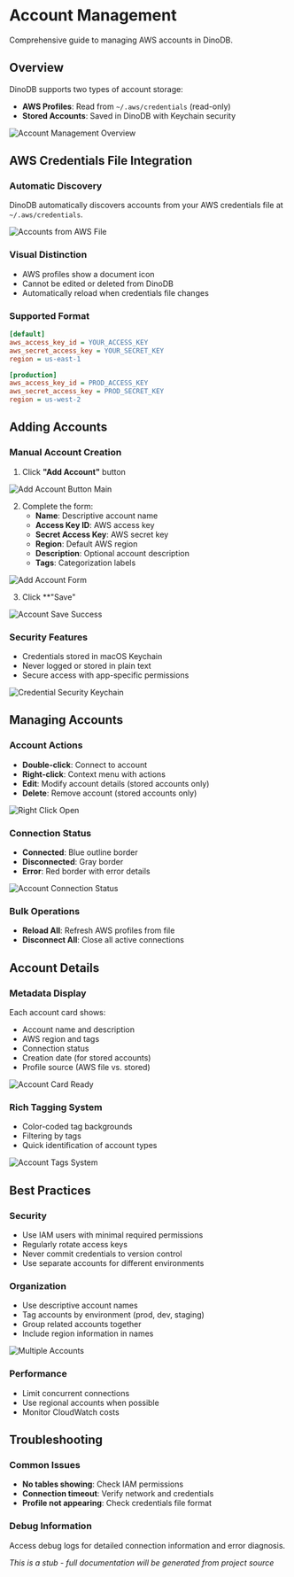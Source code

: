 # Account Management

Comprehensive guide to managing AWS accounts in DinoDB.

## Overview

DinoDB supports two types of account storage:
- **AWS Profiles**: Read from `~/.aws/credentials` (read-only)
- **Stored Accounts**: Saved in DinoDB with Keychain security

![Account Management Overview](../assets/screenshots/account-management-overview.png)

## AWS Credentials File Integration

### Automatic Discovery
DinoDB automatically discovers accounts from your AWS credentials file at `~/.aws/credentials`.

![Accounts from AWS File](../assets/screenshots/accounts-from-aws-file.png)

### Visual Distinction
- AWS profiles show a document icon
- Cannot be edited or deleted from DinoDB
- Automatically reload when credentials file changes

### Supported Format
```ini
[default]
aws_access_key_id = YOUR_ACCESS_KEY
aws_secret_access_key = YOUR_SECRET_KEY
region = us-east-1

[production]
aws_access_key_id = PROD_ACCESS_KEY
aws_secret_access_key = PROD_SECRET_KEY
region = us-west-2
```

## Adding Accounts

### Manual Account Creation
1. Click **"Add Account"** button

![Add Account Button Main](../assets/screenshots/add-account-button-main.png)

2. Complete the form:
   - **Name**: Descriptive account name
   - **Access Key ID**: AWS access key
   - **Secret Access Key**: AWS secret key  
   - **Region**: Default AWS region
   - **Description**: Optional account description
   - **Tags**: Categorization labels

![Add Account Form](../assets/screenshots/add-account-form.png)

3. Click **"Save"

![Account Save Success](../assets/screenshots/account-save-success.png)

### Security Features
- Credentials stored in macOS Keychain
- Never logged or stored in plain text
- Secure access with app-specific permissions

![Credential Security Keychain](../assets/screenshots/credential-security-keychain.png)

## Managing Accounts

### Account Actions
- **Double-click**: Connect to account
- **Right-click**: Context menu with actions
- **Edit**: Modify account details (stored accounts only)
- **Delete**: Remove account (stored accounts only)

![Right Click Open](../assets/screenshots/right-click-open.png)

### Connection Status
- **Connected**: Blue outline border
- **Disconnected**: Gray border
- **Error**: Red border with error details

![Account Connection Status](../assets/screenshots/account-connection-status.png)

### Bulk Operations
- **Reload All**: Refresh AWS profiles from file
- **Disconnect All**: Close all active connections

## Account Details

### Metadata Display
Each account card shows:
- Account name and description
- AWS region and tags
- Connection status
- Creation date (for stored accounts)
- Profile source (AWS file vs. stored)

![Account Card Ready](../assets/screenshots/account-card-ready.png)

### Rich Tagging System
- Color-coded tag backgrounds
- Filtering by tags
- Quick identification of account types

![Account Tags System](../assets/screenshots/account-tags-system.png)

## Best Practices

### Security
- Use IAM users with minimal required permissions
- Regularly rotate access keys
- Never commit credentials to version control
- Use separate accounts for different environments

### Organization
- Use descriptive account names
- Tag accounts by environment (prod, dev, staging)
- Group related accounts together
- Include region information in names

![Multiple Accounts](../assets/screenshots/multiple-accounts.png)

### Performance
- Limit concurrent connections
- Use regional accounts when possible
- Monitor CloudWatch costs

## Troubleshooting

### Common Issues
- **No tables showing**: Check IAM permissions
- **Connection timeout**: Verify network and credentials
- **Profile not appearing**: Check credentials file format

### Debug Information
Access debug logs for detailed connection information and error diagnosis.

*This is a stub - full documentation will be generated from project source*